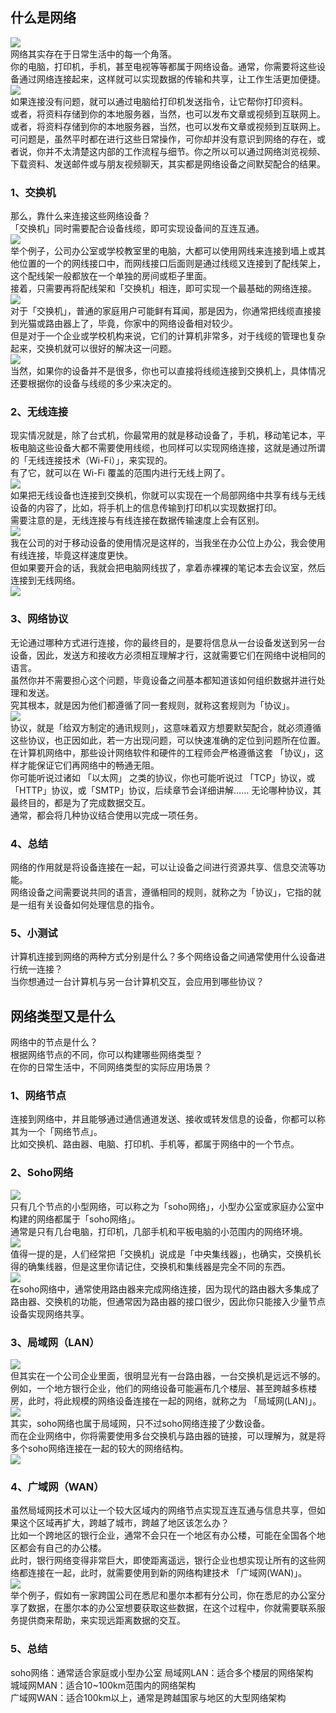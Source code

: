 <a name="cBS5O"></a>
## **什么是网络**
![](https://cdn.nlark.com/yuque/0/2023/png/396745/1681440867849-6e39e12f-25fa-44d6-82fe-2a4d6da24548.png#averageHue=%23b6c2d3&clientId=u82faf3ae-ea78-4&from=paste&id=u8a66679b&originHeight=608&originWidth=1080&originalType=url&ratio=2.5&rotation=0&showTitle=false&status=done&style=none&taskId=ue09f49f4-63fe-4119-8196-b1b2b7dcd36&title=)<br />网络其实存在于日常生活中的每一个角落。<br />你的电脑，打印机，手机，甚至电视等等都属于网络设备。通常，你需要将这些设备通过网络连接起来，这样就可以实现数据的传输和共享，让工作生活更加便捷。<br />![](https://cdn.nlark.com/yuque/0/2023/gif/396745/1681440867869-e029ce09-84bb-4663-8ebf-635c6515e7c0.gif#averageHue=%2328292d&clientId=u82faf3ae-ea78-4&from=paste&id=u98ccc491&originHeight=608&originWidth=1079&originalType=url&ratio=2.5&rotation=0&showTitle=false&status=done&style=none&taskId=ufea08280-ef9d-4c6c-affc-0056598a3fa&title=)<br />如果连接没有问题，就可以通过电脑给打印机发送指令，让它帮你打印资料。<br />或者，将资料存储到你的本地服务器，当然，也可以发布文章或视频到互联网上。<br />或者，将资料存储到你的本地服务器，当然，也可以发布文章或视频到互联网上。<br />可问题是，虽然平时都在进行这些日常操作，可你却并没有意识到网络的存在，或者说，你并不太清楚这内部的工作流程与细节。你之所以可以通过网络浏览视频、下载资料、发送邮件或与朋友视频聊天，其实都是网络设备之间默契配合的结果。
<a name="oqXYl"></a>
### 1、交换机
那么，靠什么来连接这些网络设备？<br />「交换机」同时需要配合设备线缆，即可实现设备间的互连互通。<br />![](https://cdn.nlark.com/yuque/0/2023/gif/396745/1681440867858-21cfae14-d385-4512-85b6-b7fc0ed2fda0.gif#averageHue=%23a6b1c1&clientId=u82faf3ae-ea78-4&from=paste&id=u0f57c381&originHeight=608&originWidth=1079&originalType=url&ratio=2.5&rotation=0&showTitle=false&status=done&style=none&taskId=u8933f1ce-4dbf-403b-96f3-5e4c336b7fb&title=)<br />举个例子，公司办公室或学校教室里的电脑，大都可以使用网线来连接到墙上或其他位置的一个的网线接口中，而网线接口后面则是通过线缆又连接到了配线架上，这个配线架一般都放在一个单独的房间或柜子里面。<br />接着，只需要再将配线架和「交换机」相连，即可实现一个最基础的网络连接。<br />![](https://cdn.nlark.com/yuque/0/2023/gif/396745/1681440867850-55248ed4-fcc4-4737-9bad-a63900b2af28.gif#averageHue=%23131515&clientId=u82faf3ae-ea78-4&from=paste&id=u8de11b41&originHeight=608&originWidth=1079&originalType=url&ratio=2.5&rotation=0&showTitle=false&status=done&style=none&taskId=ufa7ceaeb-faf4-49d2-9d49-62829f75c99&title=)<br />对于「交换机」，普通的家庭用户可能鲜有耳闻，那是因为，你通常把线缆直接接到光猫或路由器上了，毕竟，你家中的网络设备相对较少。<br />但是对于一个企业或学校机构来说，它们的计算机非常多，对于线缆的管理也复杂起来，交换机就可以很好的解决这一问题。<br />![](https://cdn.nlark.com/yuque/0/2023/gif/396745/1681440868238-45f0abf2-178b-487b-8969-25730ddee5ba.gif#averageHue=%23161818&clientId=u82faf3ae-ea78-4&from=paste&id=u4e112c1a&originHeight=608&originWidth=1079&originalType=url&ratio=2.5&rotation=0&showTitle=false&status=done&style=none&taskId=u3302ca7c-fbb1-4f9a-98f4-4f90b7840b0&title=)<br />当然，如果你的设备并不是很多，你也可以直接将线缆连接到交换机上，具体情况还要根据你的设备与线缆的多少来决定的。
<a name="v3V9I"></a>
### **2、无线连接**
现实情况就是，除了台式机，你最常用的就是移动设备了，手机，移动笔记本，平板电脑这些设备大都不需要使用线缆，也同样可以实现网络连接，这就是通过所谓的「无线连接技术（Wi-Fi）」，来实现的。<br />有了它，就可以在 Wi-Fi 覆盖的范围内进行无线上网了。<br />![](https://cdn.nlark.com/yuque/0/2023/gif/396745/1681440868438-4445451a-9c58-4af4-a25d-6999899d5033.gif#averageHue=%23a3b8d1&clientId=u82faf3ae-ea78-4&from=paste&id=u817847b7&originHeight=608&originWidth=1079&originalType=url&ratio=2.5&rotation=0&showTitle=false&status=done&style=none&taskId=uf5aead04-fc89-44aa-99d8-cbd22312ac9&title=)<br />如果把无线设备也连接到交换机，你就可以实现在一个局部网络中共享有线与无线设备的内容了，比如，将手机上的信息传输到打印机以实现数据打印。<br />需要注意的是，无线连接与有线连接在数据传输速度上会有区别。<br />![](https://cdn.nlark.com/yuque/0/2023/gif/396745/1681440868591-2fe0d8d3-0b7f-441f-a986-906496634315.gif#averageHue=%232e3237&clientId=u82faf3ae-ea78-4&from=paste&id=u5d4ac5a7&originHeight=608&originWidth=1079&originalType=url&ratio=2.5&rotation=0&showTitle=false&status=done&style=none&taskId=ua7a46c07-582e-4af6-a8a6-560dde0a029&title=)<br />我在公司的对于移动设备的使用情况是这样的，当我坐在办公位上办公，我会使用有线连接，毕竟这样速度更快。<br />但如果要开会的话，我就会把电脑网线拔了，拿着赤裸裸的笔记本去会议室，然后连接到无线网络。<br />![](https://cdn.nlark.com/yuque/0/2023/gif/396745/1681440870819-9d02f426-60e6-4b5a-ae55-393c0cb80510.gif#averageHue=%239db7d3&clientId=u82faf3ae-ea78-4&from=paste&id=u2b8e3e85&originHeight=608&originWidth=1079&originalType=url&ratio=2.5&rotation=0&showTitle=false&status=done&style=none&taskId=uc963d677-72bc-4078-8cec-b4616e0f33e&title=)
<a name="bnVFQ"></a>
### **3、网络协议**
无论通过哪种方式进行连接，你的最终目的，是要将信息从一台设备发送到另一台设备，因此，发送方和接收方必须相互理解才行，这就需要它们在网络中说相同的语言。<br />虽然你并不需要担心这个问题，毕竟设备之间基本都知道该如何组织数据并进行处理和发送。<br />究其根本，就是因为他们都遵循了同一套规则，就称这套规则为「协议」。<br />![](https://cdn.nlark.com/yuque/0/2023/gif/396745/1681440872139-2407c12e-7a91-4a7f-96b1-d9d483689cfa.gif#averageHue=%231e1e20&clientId=u82faf3ae-ea78-4&from=paste&id=uc826b2cb&originHeight=608&originWidth=1079&originalType=url&ratio=2.5&rotation=0&showTitle=false&status=done&style=none&taskId=u0b5fb8b0-9ba6-4404-8748-0f8febb933b&title=)<br />协议，就是「给双方制定的通讯规则」，这意味着双方想要默契配合，就必须遵循这些协议，也正因如此，若一方出现问题，可以快速准确的定位到问题所在位置。<br />在计算机网络中，那些设计网络软件和硬件的工程师会严格遵循这套 「协议」，这样才能保证它们再网络中的畅通无阻。<br />你可能听说过诸如 「以太网」 之类的协议，你也可能听说过 「TCP」协议，或「HTTP」协议，或「SMTP」协议，后续章节会详细讲解…… 无论哪种协议，其最终目的，都是为了完成数据交互。<br />通常，都会将几种协议结合使用以完成一项任务。
<a name="ZjU7P"></a>
### **4、总结**
网络的作用就是将设备连接在一起，可以让设备之间进行资源共享、信息交流等功能。<br />网络设备之间需要说共同的语言，遵循相同的规则，就称之为「协议」，它指的就是一组有关设备如何处理信息的指令。
<a name="xVsV7"></a>
### **5、小测试**
计算机连接到网络的两种方式分别是什么？多个网络设备之间通常使用什么设备进行统一连接？<br />当你想通过一台计算机与另一台计算机交互，会应用到哪些协议？
<a name="O1474"></a>
## **网络类型又是什么**
网络中的节点是什么？<br />根据网络节点的不同，你可以构建哪些网络类型？<br />在你的日常生活中，不同网络类型的实际应用场景？
<a name="fr98n"></a>
### **1、网络节点**
连接到网络中，并且能够通过通信通道发送、接收或转发信息的设备，你都可以称其为一个「网络节点」。<br />比如交换机、路由器、电脑、打印机、手机等，都属于网络中的一个节点。
<a name="DCLVQ"></a>
### **2、Soho网络**
![](https://cdn.nlark.com/yuque/0/2023/gif/396745/1681440872435-93b518ac-3897-4fb6-913e-aa2ec2cced89.gif#averageHue=%2381919a&clientId=u82faf3ae-ea78-4&from=paste&id=u6f3172ea&originHeight=608&originWidth=1079&originalType=url&ratio=2.5&rotation=0&showTitle=false&status=done&style=none&taskId=ud4f7374a-ba57-400d-9dde-ad8697ac6b8&title=)<br />只有几个节点的小型网络，可以称之为「soho网络」，小型办公室或家庭办公室中构建的网络都属于「soho网络」。<br />通常是只有几台电脑，打印机，几部手机和平板电脑的小范围内的网络环境。<br />![](https://cdn.nlark.com/yuque/0/2023/gif/396745/1681440872597-6e83814a-8b4f-430b-839c-5e66e780d4df.gif#averageHue=%23caeaec&clientId=u82faf3ae-ea78-4&from=paste&id=uc47cd5da&originHeight=608&originWidth=1079&originalType=url&ratio=2.5&rotation=0&showTitle=false&status=done&style=none&taskId=u01df7645-9f79-4c89-9eb2-f3c0db871bc&title=)<br />值得一提的是，人们经常把「交换机」说成是「中央集线器」，也确实，交换机长得的确集线器，但是这里你请记住，交换机和集线器是完全不同的东西。<br />![](https://cdn.nlark.com/yuque/0/2023/gif/396745/1681440873043-ddb7bdb9-a25a-4b25-9635-78395d48920e.gif#averageHue=%23313438&clientId=u82faf3ae-ea78-4&from=paste&id=u868029f8&originHeight=608&originWidth=1079&originalType=url&ratio=2.5&rotation=0&showTitle=false&status=done&style=none&taskId=ufcdd10b0-4e3d-4a13-ba77-8c3aed1c605&title=)<br />在soho网络中，通常使用路由器来完成网络连接，因为现代的路由器大多集成了路由器、交换机的功能，但通常因为路由器的接口很少，因此你只能接入少量节点设备实现网络共享。
<a name="aG9To"></a>
### **3、局域网（LAN）**
![](https://cdn.nlark.com/yuque/0/2023/gif/396745/1681440873332-4886e224-4415-4783-bf85-442ba7c32a3d.gif#averageHue=%23555755&clientId=u82faf3ae-ea78-4&from=paste&id=u63f04d66&originHeight=608&originWidth=1079&originalType=url&ratio=2.5&rotation=0&showTitle=false&status=done&style=none&taskId=u95813fe8-c092-43df-ab7e-66b2663f599&title=)<br />但其实在一个公司企业里面，很明显光有一台路由器，一台交换机是远远不够的。<br />例如，一个地方银行企业，他们的网络设备可能遍布几个楼层、甚至跨越多栋楼房，此时，将此规模的网络设备连接在一起的网络，就称之为 「局域网(LAN)」。<br />![](https://cdn.nlark.com/yuque/0/2023/gif/396745/1681440874005-e2857c96-60ad-4b3a-abd4-1ce484e3cf21.gif#averageHue=%231a1a1d&clientId=u82faf3ae-ea78-4&from=paste&id=ubef44650&originHeight=608&originWidth=1079&originalType=url&ratio=2.5&rotation=0&showTitle=false&status=done&style=none&taskId=u723a546c-6ea5-48fb-b300-c02564020bc&title=)<br />其实，soho网络也属于局域网，只不过soho网络连接了少数设备。<br />而在企业网络中，你将需要使用多台交换机与路由器的链接，可以理解为，就是将多个soho网络连接在一起的较大的网络结构。<br />![](https://cdn.nlark.com/yuque/0/2023/gif/396745/1681440874213-1b564805-7efe-4d2e-8159-e6160d06c185.gif#averageHue=%231f2023&clientId=u82faf3ae-ea78-4&from=paste&id=u90f7b7ca&originHeight=608&originWidth=1079&originalType=url&ratio=2.5&rotation=0&showTitle=false&status=done&style=none&taskId=ub340ed0e-218d-4975-a643-84ccaeba399&title=)
<a name="yjw8h"></a>
### **4、广域网（WAN）**
虽然局域网技术可以让一个较大区域内的网络节点实现互连互通与信息共享，但如果这个区域再扩大，跨越了城市，跨越了地区该怎么办？<br />比如一个跨地区的银行企业，通常不会只在一个地区有办公楼，可能在全国各个地区都会有自己的办公楼。<br />此时，银行网络变得非常巨大，即使距离遥远，银行企业也想实现让所有的这些网络都连接在一起，此时，就需要使用到新的网络构建技术 「广域网(WAN)」。<br />![](https://cdn.nlark.com/yuque/0/2023/png/396745/1681440876135-05bd3c57-c661-42ac-818e-c911d2562fa8.png#averageHue=%23141615&clientId=u82faf3ae-ea78-4&from=paste&id=u82ff2371&originHeight=608&originWidth=1080&originalType=url&ratio=2.5&rotation=0&showTitle=false&status=done&style=none&taskId=u2fc6d056-107a-4c8f-ab0a-7fdc2b77671&title=)<br />举个例子，假如有一家跨国公司在悉尼和墨尔本都有分公司，你在悉尼的办公室分享了数据，在墨尔本的办公室想要获取这些数据，在这个过程中，你就需要联系服务提供商来帮助，来实现远距离数据的交互。
<a name="oxs4T"></a>
### **5、总结**
soho网络：通常适合家庭或小型办公室 局域网LAN：适合多个楼层的网络架构<br />城域网MAN：适合10~100km范围内的网络架构<br />广域网WAN：适合100km以上，通常是跨越国家与地区的大型网络架构
